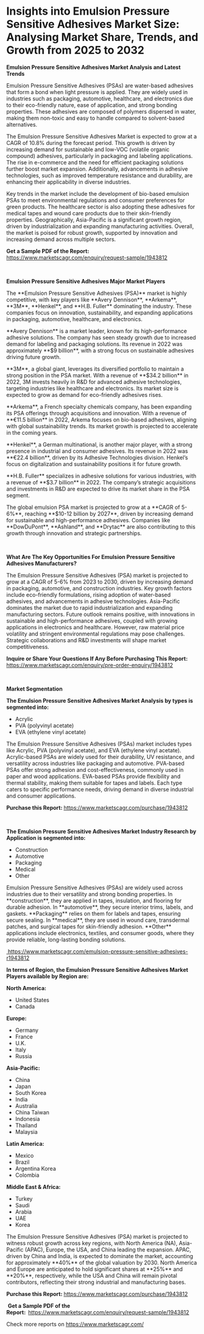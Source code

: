 <p><h1>Insights into Emulsion Pressure Sensitive Adhesives Market Size: Analysing Market Share, Trends, and Growth from 2025 to 2032</h1></p><p><strong>Emulsion Pressure Sensitive Adhesives Market Analysis and Latest Trends</strong></p>
<p><p>Emulsion Pressure Sensitive Adhesives (PSAs) are water-based adhesives that form a bond when light pressure is applied. They are widely used in industries such as packaging, automotive, healthcare, and electronics due to their eco-friendly nature, ease of application, and strong bonding properties. These adhesives are composed of polymers dispersed in water, making them non-toxic and easy to handle compared to solvent-based alternatives.</p><p>The Emulsion Pressure Sensitive Adhesives Market is expected to grow at a CAGR of 10.8% during the forecast period. This growth is driven by increasing demand for sustainable and low-VOC (volatile organic compound) adhesives, particularly in packaging and labeling applications. The rise in e-commerce and the need for efficient packaging solutions further boost market expansion. Additionally, advancements in adhesive technologies, such as improved temperature resistance and durability, are enhancing their applicability in diverse industries.</p><p>Key trends in the market include the development of bio-based emulsion PSAs to meet environmental regulations and consumer preferences for green products. The healthcare sector is also adopting these adhesives for medical tapes and wound care products due to their skin-friendly properties. Geographically, Asia-Pacific is a significant growth region, driven by industrialization and expanding manufacturing activities. Overall, the market is poised for robust growth, supported by innovation and increasing demand across multiple sectors.</p></p>
<p><strong>Get a Sample PDF of the Report:&nbsp;</strong> <a href="https://www.marketscagr.com/enquiry/request-sample/1943812?utm_campaign=2180&utm_medium=2&utm_source=Github&utm_content=ia&utm_term=25012025&utm_id=emulsion-pressure-sensitive-adhesives">https://www.marketscagr.com/enquiry/request-sample/1943812</a></p>
<p>&nbsp;</p>
<p><strong>Emulsion Pressure Sensitive Adhesives Major Market Players</strong></p>
<p><p>The **Emulsion Pressure Sensitive Adhesives (PSA)** market is highly competitive, with key players like **Avery Dennison**, **Arkema**, **3M**, **Henkel**, and **H.B. Fuller** dominating the industry. These companies focus on innovation, sustainability, and expanding applications in packaging, automotive, healthcare, and electronics.</p><p>**Avery Dennison** is a market leader, known for its high-performance adhesive solutions. The company has seen steady growth due to increased demand for labeling and packaging solutions. Its revenue in 2022 was approximately **$9 billion**, with a strong focus on sustainable adhesives driving future growth.</p><p>**3M**, a global giant, leverages its diversified portfolio to maintain a strong position in the PSA market. With a revenue of **$34.2 billion** in 2022, 3M invests heavily in R&D for advanced adhesive technologies, targeting industries like healthcare and electronics. Its market size is expected to grow as demand for eco-friendly adhesives rises.</p><p>**Arkema**, a French specialty chemicals company, has been expanding its PSA offerings through acquisitions and innovation. With a revenue of **€11.5 billion** in 2022, Arkema focuses on bio-based adhesives, aligning with global sustainability trends. Its market growth is projected to accelerate in the coming years.</p><p>**Henkel**, a German multinational, is another major player, with a strong presence in industrial and consumer adhesives. Its revenue in 2022 was **€22.4 billion**, driven by its Adhesive Technologies division. Henkel’s focus on digitalization and sustainability positions it for future growth.</p><p>**H.B. Fuller** specializes in adhesive solutions for various industries, with a revenue of **$3.7 billion** in 2022. The company’s strategic acquisitions and investments in R&D are expected to drive its market share in the PSA segment.</p><p>The global emulsion PSA market is projected to grow at a **CAGR of 5-6%**, reaching **$10-12 billion by 2027**, driven by increasing demand for sustainable and high-performance adhesives. Companies like **DowDuPont**, **Ashland**, and **Drytac** are also contributing to this growth through innovation and strategic partnerships.</p></p>
<p>&nbsp;</p>
<p><strong>What Are The Key Opportunities For Emulsion Pressure Sensitive Adhesives Manufacturers?</strong></p>
<p><p>The Emulsion Pressure Sensitive Adhesives (PSA) market is projected to grow at a CAGR of 5-6% from 2023 to 2030, driven by increasing demand in packaging, automotive, and construction industries. Key growth factors include eco-friendly formulations, rising adoption of water-based adhesives, and advancements in adhesive technologies. Asia-Pacific dominates the market due to rapid industrialization and expanding manufacturing sectors. Future outlook remains positive, with innovations in sustainable and high-performance adhesives, coupled with growing applications in electronics and healthcare. However, raw material price volatility and stringent environmental regulations may pose challenges. Strategic collaborations and R&D investments will shape market competitiveness.</p></p>
<p><strong>Inquire or Share Your Questions If Any Before Purchasing This Report:</strong> <a href="https://www.marketscagr.com/enquiry/pre-order-enquiry/1943812?utm_campaign=2180&utm_medium=2&utm_source=Github&utm_content=ia&utm_term=25012025&utm_id=emulsion-pressure-sensitive-adhesives">https://www.marketscagr.com/enquiry/pre-order-enquiry/1943812</a></p>
<p>&nbsp;</p>
<p><strong>Market Segmentation</strong></p>
<p><strong>The Emulsion Pressure Sensitive Adhesives Market Analysis by types is segmented into:</strong></p>
<p><ul><li>Acrylic</li><li>PVA (polyvinyl acetate)</li><li>EVA (ethylene vinyl acetate)</li></ul></p>
<p><p>The Emulsion Pressure Sensitive Adhesives (PSAs) market includes types like Acrylic, PVA (polyvinyl acetate), and EVA (ethylene vinyl acetate). Acrylic-based PSAs are widely used for their durability, UV resistance, and versatility across industries like packaging and automotive. PVA-based PSAs offer strong adhesion and cost-effectiveness, commonly used in paper and wood applications. EVA-based PSAs provide flexibility and thermal stability, making them suitable for tapes and labels. Each type caters to specific performance needs, driving demand in diverse industrial and consumer applications.</p></p>
<p><strong>Purchase this Report:&nbsp;</strong><a href="https://www.marketscagr.com/purchase/1943812?utm_campaign=2180&utm_medium=2&utm_source=Github&utm_content=ia&utm_term=25012025&utm_id=emulsion-pressure-sensitive-adhesives">https://www.marketscagr.com/purchase/1943812</a></p>
<p>&nbsp;</p>
<p><strong>The Emulsion Pressure Sensitive Adhesives Market Industry Research by Application is segmented into:</strong></p>
<p><ul><li>Construction</li><li>Automotive</li><li>Packaging</li><li>Medical</li><li>Other</li></ul></p>
<p><p>Emulsion Pressure Sensitive Adhesives (PSAs) are widely used across industries due to their versatility and strong bonding properties. In **construction**, they are applied in tapes, insulation, and flooring for durable adhesion. In **automotive**, they secure interior trims, labels, and gaskets. **Packaging** relies on them for labels and tapes, ensuring secure sealing. In **medical**, they are used in wound care, transdermal patches, and surgical tapes for skin-friendly adhesion. **Other** applications include electronics, textiles, and consumer goods, where they provide reliable, long-lasting bonding solutions.</p></p>
<p><a href="https://www.marketscagr.com/emulsion-pressure-sensitive-adhesives-r1943812?utm_campaign=2180&utm_medium=2&utm_source=Github&utm_content=ia&utm_term=25012025&utm_id=emulsion-pressure-sensitive-adhesives">&nbsp;https://www.marketscagr.com/emulsion-pressure-sensitive-adhesives-r1943812</a></p>
<p><strong>In terms of Region, the Emulsion Pressure Sensitive Adhesives Market Players available by Region are:</strong></p>
<p>
    <p> <strong> North America: </strong>
        <ul>
            <li>United States</li>
            <li>Canada</li>
        </ul>
        </p> 
    <p> <strong> Europe: </strong>
        <ul>
            <li>Germany</li>
            <li>France</li>
            <li>U.K.</li>
            <li>Italy</li>
            <li>Russia</li>
        </ul>
        </p> 
    <p> <strong> Asia-Pacific: </strong>
        <ul>
            <li>China</li>
            <li>Japan</li>
            <li>South Korea</li>
            <li>India</li>
            <li>Australia</li>
            <li>China Taiwan</li>
            <li>Indonesia</li>
            <li>Thailand</li>
            <li>Malaysia</li>
        </ul>
        </p> 
    <p> <strong> Latin America: </strong>
        <ul>
            <li>Mexico</li>
            <li>Brazil</li>
            <li>Argentina Korea</li>
            <li>Colombia</li>
        </ul>
        </p> 
    <p> <strong> Middle East & Africa: </strong>
        <ul>
            <li>Turkey</li>
            <li>Saudi</li>
            <li>Arabia</li>
            <li>UAE</li>
            <li>Korea</li>
        </ul>
    </p>
    </p>
<p><p>The Emulsion Pressure Sensitive Adhesives (PSA) market is projected to witness robust growth across key regions, with North America (NA), Asia-Pacific (APAC), Europe, the USA, and China leading the expansion. APAC, driven by China and India, is expected to dominate the market, accounting for approximately **40%** of the global valuation by 2030. North America and Europe are anticipated to hold significant shares at **25%** and **20%**, respectively, while the USA and China will remain pivotal contributors, reflecting their strong industrial and manufacturing bases.</p></p>
<p><strong>Purchase this Report: </strong><a href="https://www.marketscagr.com/purchase/1943812?utm_campaign=2180&utm_medium=2&utm_source=Github&utm_content=ia&utm_term=25012025&utm_id=emulsion-pressure-sensitive-adhesives">https://www.marketscagr.com/purchase/1943812</a></p>
<p>&nbsp;<strong>Get a Sample PDF of the Report:&nbsp;&nbsp;</strong><a href="https://www.marketscagr.com/enquiry/request-sample/1943812?utm_campaign=2180&utm_medium=2&utm_source=Github&utm_content=ia&utm_term=25012025&utm_id=emulsion-pressure-sensitive-adhesives">https://www.marketscagr.com/enquiry/request-sample/1943812</a></p>
<p><strong></strong></p>
<p>Check more reports on <a href="https://www.marketscagr.com/?utm_campaign=2180&utm_medium=2&utm_source=Github&utm_content=ia&utm_term=25012025&utm_id=emulsion-pressure-sensitive-adhesives">https://www.marketscagr.com/</a></p>